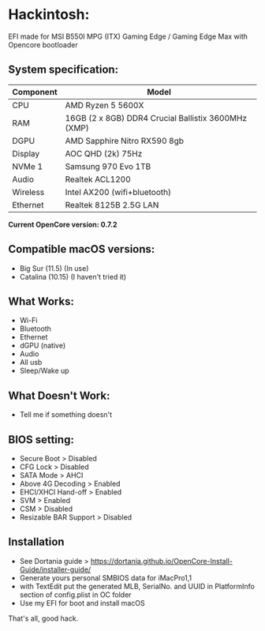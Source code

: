 # Hackintosh:
EFI made for MSI B550I MPG (ITX) Gaming Edge / Gaming Edge Max with Opencore bootloader

## System specification:
| **Component** | **Model** |
| ------------- | --------- |
| CPU | AMD Ryzen 5 5600X |
| RAM | 16GB (2 x 8GB) DDR4 Crucial Ballistix 3600MHz (XMP) |
| DGPU | AMD Sapphire Nitro RX590 8gb |
| Display | AOC QHD (2k) 75Hz |
| NVMe 1 | Samsung 970 Evo 1TB |
| Audio | Realtek ACL1200 |
| Wireless | Intel AX200 (wifi+bluetooth) |
| Ethernet | Realtek 8125B 2.5G LAN |

**Current OpenCore version: 0.7.2**

## Compatible macOS versions:
 - Big Sur (11.5) (In use)
 - Catalina (10.15) (I haven't tried it)

## What Works:
 - Wi-Fi
 - Bluetooth
 - Ethernet
 - dGPU (native)
 - Audio
 - All usb
 - Sleep/Wake up

## What Doesn't Work:
 - Tell me if something doesn't

## BIOS setting:
 - Secure Boot           > Disabled
 - CFG Lock              > Disabled
 - SATA Mode             > AHCI
 - Above 4G Decoding     > Enabled 
 - EHCI/XHCI Hand-off    > Enabled
 - SVM                   > Enabled
 - CSM                   > Disabled
 - Resizable BAR Support > Disabled
 		
## Installation
 - See Dortania guide > https://dortania.github.io/OpenCore-Install-Guide/installer-guide/
 - Generate yours personal SMBIOS data for iMacPro1,1
 - with TextEdit put the generated MLB, SerialNo. and UUID in PlatformInfo section of config.plist in OC folder
 - Use my EFI for boot and install macOS

That's all, good hack.
